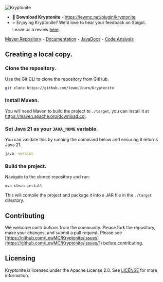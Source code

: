 ![Kryptonite](https://cdn.modrinth.com/data/cached_images/858d70fa091faac26ddc7b3abafcf83acafd1c5b.png)

- 💾 **Download Kryptonite** - https://lewmc.net/plugin/kryptonite
- ⭐ Enjoying Kryptonite? We'd love to hear your feedback on Spigot. Leave us a review [here](https://www.spigotmc.org/resources/kryptonite.116844/).

[Maven Repository](https://repo.lewmc.net) - [Documentation](https://wiki.lewmc.net/kryptonite.html) - [JavaDocs](https://lewmc.github.io/kryptonite) - [Code Analysis](https://sonarcloud.io/project/overview?id=LewMC_Kryptonite)

## Creating a local copy.

### Clone the repository.

Use the Git CLI to clone the repository from GitHub.

```sh
git clone https://github.com/lewmilburn/Kryptonite
```

### Install Maven.

You will need Maven to build the project to `./target`, you can install it at https://maven.apache.org/download.cgi.

### Set Java 21 as your `JAVA_HOME` variable.

You can validate this by running the command below and ensuring it returns Java 21.

```sh
java -version
```

### Build the project.

Navigate to the cloned repository and run:

```sh
mvn clean install
```

This will compile the project and package it into a JAR file in the `./target` directory.

## Contributing

We welcome contributions from the community. Please fork the repository, make your changes, and submit a pull request. Please see [https://github.com/LewMC/Kryptonite/issues](https://github.com/LewMC/Kryptonite/issues/1) before contributing.

## Licensing

Kryptonite is licensed under the Apache License 2.0. See [LICENSE](LICENSE) for more information.
